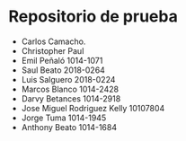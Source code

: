 # Repositorio de prueba

- Carlos Camacho.
- Christopher Paul
- Emil Peñaló 1014-1071
- Saul Beato 2018-0264
- Luis Salguero 2018-0224
- Marcos Blanco 1014-2428
- Darvy Betances 1014-2918
- Jose Miguel Rodriguez Kelly 10107804
- Jorge Tuma 1014-1945 
- Anthony Beato 1014-1684